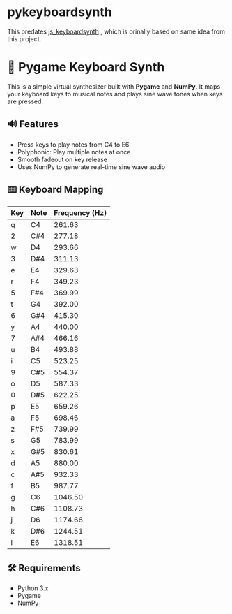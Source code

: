 # pykeyboardsynth

This predates [js_keyboardsynth](https://github.com/pemmyz/js_keyboardsynth) , which is orinally based on same idea from this project.

# 🎹 Pygame Keyboard Synth

This is a simple virtual synthesizer built with **Pygame** and **NumPy**. It maps your keyboard keys to musical notes and plays sine wave tones when keys are pressed.

## 🔊 Features

- Press keys to play notes from C4 to E6
- Polyphonic: Play multiple notes at once
- Smooth fadeout on key release
- Uses NumPy to generate real-time sine wave audio

## ⌨️ Keyboard Mapping

| Key | Note  | Frequency (Hz) |
|-----|-------|----------------|
| q   | C4    | 261.63         |
| 2   | C#4   | 277.18         |
| w   | D4    | 293.66         |
| 3   | D#4   | 311.13         |
| e   | E4    | 329.63         |
| r   | F4    | 349.23         |
| 5   | F#4   | 369.99         |
| t   | G4    | 392.00         |
| 6   | G#4   | 415.30         |
| y   | A4    | 440.00         |
| 7   | A#4   | 466.16         |
| u   | B4    | 493.88         |
| i   | C5    | 523.25         |
| 9   | C#5   | 554.37         |
| o   | D5    | 587.33         |
| 0   | D#5   | 622.25         |
| p   | E5    | 659.26         |
| a   | F5    | 698.46         |
| z   | F#5   | 739.99         |
| s   | G5    | 783.99         |
| x   | G#5   | 830.61         |
| d   | A5    | 880.00         |
| c   | A#5   | 932.33         |
| f   | B5    | 987.77         |
| g   | C6    | 1046.50        |
| h   | C#6   | 1108.73        |
| j   | D6    | 1174.66        |
| k   | D#6   | 1244.51        |
| l   | E6    | 1318.51        |

## 🛠️ Requirements

- Python 3.x
- Pygame
- NumPy

